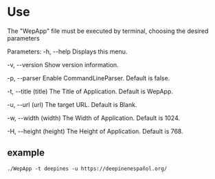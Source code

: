 
# Use

The "WepApp" file must be executed by terminal, choosing the desired parameters

Parameters:
-h, --help				Displays this menu.

-v, --version          Show version information.

-p, --parser           Enable CommandLineParser. Default is false.

-t, --title (title)    The Title of Application. Default is WepApp.

-u, --url (url)        The target URL. Default is Blank.

-w, --width (width)    The Width of Application. Default is 1024.

-H, --height (height)  The Height of Application. Default is 768.

## example
	./WepApp -t deepines -u https://deepinenespañol.org/
